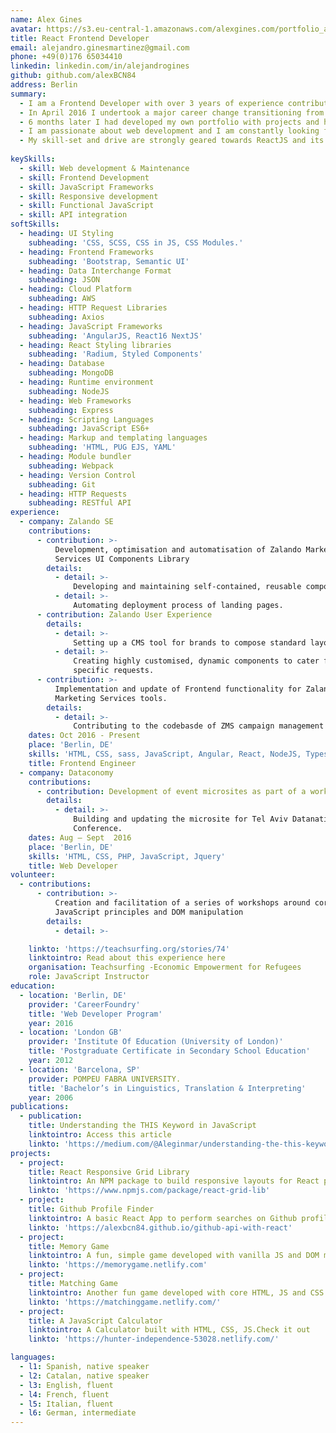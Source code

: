 ```yaml
---
name: Alex Gines
avatar: https://s3.eu-central-1.amazonaws.com/alexgines.com/portfolio_assets/profile-img.png
title: React Frontend Developer
email: alejandro.ginesmartinez@gmail.com
phone: +49(0)176 65034410
linkedin: linkedin.com/in/alejandrogines
github: github.com/alexBCN84
address: Berlin
summary: 
  - I am a Frontend Developer with over 3 years of experience contributing to the Web. 
  - In April 2016 I undertook a major career change transitioning from Education and Languages into Tech. 
  - 6 months later I had developed my own portfolio with projects and had been offered a position at Zalando.
  - I am passionate about web development and I am constantly looking for opportunities to learn.
  - My skill-set and drive are strongly geared towards ReactJS and its ecosystem of tools and libraries.
  
keySkills:
  - skill: Web development & Maintenance
  - skill: Frontend Development
  - skill: JavaScript Frameworks
  - skill: Responsive development
  - skill: Functional JavaScript
  - skill: API integration
softSkills:
  - heading: UI Styling
    subheading: 'CSS, SCSS, CSS in JS, CSS Modules.'
  - heading: Frontend Frameworks
    subheading: 'Bootstrap, Semantic UI'
  - heading: Data Interchange Format
    subheading: JSON
  - heading: Cloud Platform
    subheading: AWS
  - heading: HTTP Request Libraries
    subheading: Axios
  - heading: JavaScript Frameworks
    subheading: 'AngularJS, React16 NextJS'
  - heading: React Styling libraries
    subheading: 'Radium, Styled Components'
  - heading: Database
    subheading: MongoDB
  - heading: Runtime environment
    subheading: NodeJS
  - heading: Web Frameworks
    subheading: Express
  - heading: Scripting Languages
    subheading: JavaScript ES6+
  - heading: Markup and templating languages
    subheading: 'HTML, PUG EJS, YAML'
  - heading: Module bundler
    subheading: Webpack
  - heading: Version Control
    subheading: Git
  - heading: HTTP Requests
    subheading: RESTful API
experience:
  - company: Zalando SE
    contributions:
      - contribution: >-
          Development, optimisation and automatisation of Zalando Marketing
          Services UI Components Library
        details:
          - detail: >-
              Developing and maintaining self-contained, reusable components to provide a customised user experience.
          - detail: >-
              Automating deployment process of landing pages.
      - contribution: Zalando User Experience
        details:
          - detail: >-
              Setting up a CMS tool for brands to compose standard layouts with editorial content.
          - detail: >-
              Creating highly customised, dynamic components to cater for large campaign
              specific requests.
      - contribution: >-
          Implementation and update of Frontend functionality for Zalando
          Marketing Services tools.
        details:
          - detail: >-
              Contributing to the codebasde of ZMS campaign management tooling with development and testing of new features.
    dates: Oct 2016 - Present
    place: 'Berlin, DE'
    skills: 'HTML, CSS, sass, JavaScript, Angular, React, NodeJS, Typescript, NextJs, graphQl, StyledComponents'
    title: Frontend Engineer
  - company: Dataconomy
    contributions:
      - contribution: Development of event microsites as part of a work based training program
        details:
          - detail: >-
              Building and updating the microsite for Tel Aviv Datanatives 2016
              Conference.
    dates: Aug – Sept  2016
    place: 'Berlin, DE'
    skills: 'HTML, CSS, PHP, JavaScript, Jquery'
    title: Web Developer
volunteer:
  - contributions:
      - contribution: >-
          Creation and facilitation of a series of workshops around core
          JavaScript principles and DOM manipulation
        details:
          - detail: >-

    linkto: 'https://teachsurfing.org/stories/74'
    linktointro: Read about this experience here
    organisation: Teachsurfing -Economic Empowerment for Refugees
    role: JavaScript Instructor
education:
  - location: 'Berlin, DE'
    provider: 'CareerFoundry'
    title: 'Web Developer Program'
    year: 2016
  - location: 'London GB'
    provider: 'Institute Of Education (University of London)'
    title: 'Postgraduate Certificate in Secondary School Education'
    year: 2012
  - location: 'Barcelona, SP'
    provider: POMPEU FABRA UNIVERSITY.
    title: 'Bachelor’s in Linguistics, Translation & Interpreting'
    year: 2006
publications: 
  - publication:
    title: Understanding the THIS Keyword in JavaScript
    linktointro: Access this article
    linkto: 'https://medium.com/@Aleginmar/understanding-the-this-keyword-in-javascript-b03c665c7c36'
projects: 
  - project:
    title: React Responsive Grid Library
    linktointro: An NPM package to build responsive layouts for React projects. Check it out
    linkto: 'https://www.npmjs.com/package/react-grid-lib'
  - project:
    title: Github Profile Finder
    linktointro: A basic React App to perform searches on Github profiles. Check it out
    linkto: 'https://alexbcn84.github.io/github-api-with-react'
  - project: 
    title: Memory Game
    linktointro: A fun, simple game developed with vanilla JS and DOM manipulation. Check it out
    linkto: 'https://memorygame.netlify.com'
  - project: 
    title: Matching Game
    linktointro: Another fun game developed with core HTML, JS and CSS. Check it out
    linkto: 'https://matchinggame.netlify.com/'
  - project: 
    title: A JavaScript Calculator
    linktointro: A Calculator built with HTML, CSS, JS.Check it out
    linkto: 'https://hunter-independence-53028.netlify.com/'

languages:
  - l1: Spanish, native speaker
  - l2: Catalan, native speaker
  - l3: English, fluent
  - l4: French, fluent
  - l5: Italian, fluent
  - l6: German, intermediate
---
```

